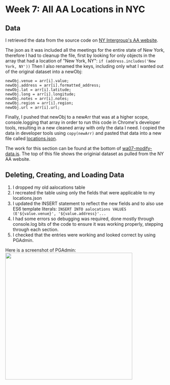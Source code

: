 # Week 7: All AA Locations in NYC

## Data
I retrieved the data from the source code on 
<a href="https://www.nyintergroup.org/">NY Intergroup's AA website</a>. 

The json as it was included all the meetings for the entire state of New York,
therefore I had to cleanup the file, first by looking for only objects
in the array that had a location of "New York, NY":
```if (address.includes('New York, NY'))```
Then I also renamed the keys, including only what I wanted out of the 
original dataset into a newObj:<br />
```
newObj.venue = arr[i].value;
newObj.address = arr[i].formatted_address;
newObj.lat = arr[i].latitude;
newObj.long = arr[i].longitude;
newObj.notes = arr[i].notes;
newObj.region = arr[i].region;
newObj.url = arr[i].url;
```


Finally, I pushed that newObj to a newArr that was at a higher scope,
console.logging that array in order to run this code in Chrome's
developer tools, resulting in a new cleaned array with only the data 
I need. I copied the data in developer tools using ```copy(newArr)``` 
and pasted that data into a new file called <a href="locations.json">locations.json</a>.

The work for this section can be found at the bottom of <a href="wa07-modify-data.js">wa07-modify-data.js</a>. 
The top of this file shows the originial dataset as pulled from 
the NY AA website.


## Deleting, Creating, and Loading Data
1. I dropped my old aalocations table
2. I recreated the table using only the fields that were applicable 
to my locations.json
3. I updated the INSERT statement to reflect the new fields and to also use 
ES6 template literals: ```INSERT INTO aalocations VALUES (E'${value.venue}', '${value.address}'...```
4. I had some errors so debugging was required, done mostly through
console.log bits of the code to ensure it was working properly,
stepping through each section.
5. I checked that the entries were working and looked correct 
by using PGAdmin.

Here is a screenshot of PGAdmin:<br />
<img src="pgadmin.png" width="400px">